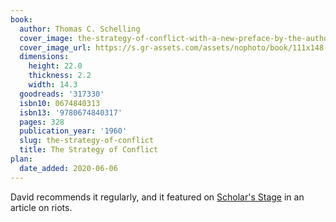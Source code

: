```yaml
---
book:
  author: Thomas C. Schelling
  cover_image: the-strategy-of-conflict-with-a-new-preface-by-the-author.png
  cover_image_url: https://s.gr-assets.com/assets/nophoto/book/111x148-bcc042a9c91a29c1d680899eff700a03.png
  dimensions:
    height: 22.0
    thickness: 2.2
    width: 14.3
  goodreads: '317330'
  isbn10: 0674840313
  isbn13: '9780674840317'
  pages: 328
  publication_year: '1960'
  slug: the-strategy-of-conflict
  title: The Strategy of Conflict
plan:
  date_added: 2020-06-06
---
```


David recommends it regularly, and it featured on [Scholar's
Stage](https://scholars-stage.blogspot.com/2020/05/on-days-of-disorder.html) in an article on riots.
